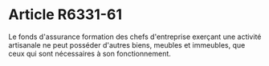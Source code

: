 # Article R6331-61

Le fonds d'assurance formation des chefs d'entreprise exerçant une activité artisanale ne peut posséder d'autres biens, meubles et immeubles, que ceux qui sont nécessaires à son fonctionnement.